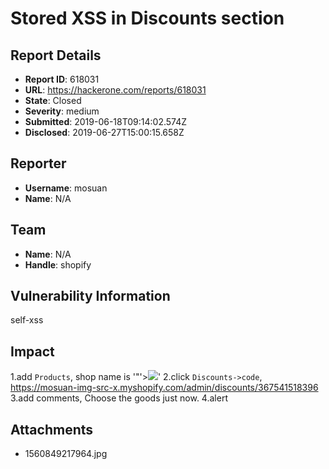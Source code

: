 # Stored XSS in Discounts section

## Report Details
- **Report ID**: 618031
- **URL**: https://hackerone.com/reports/618031
- **State**: Closed
- **Severity**: medium
- **Submitted**: 2019-06-18T09:14:02.574Z
- **Disclosed**: 2019-06-27T15:00:15.658Z

## Reporter
- **Username**: mosuan
- **Name**: N/A

## Team
- **Name**: N/A
- **Handle**: shopify

## Vulnerability Information
self-xss

## Impact

1.add `Products`, shop name is '"'><img src=x onerror=alert(domain.domain)>'
2.click `Discounts->code`, https://mosuan-img-src-x.myshopify.com/admin/discounts/367541518396
3.add comments, Choose the goods just now.
4.alert

## Attachments
- 1560849217964.jpg
